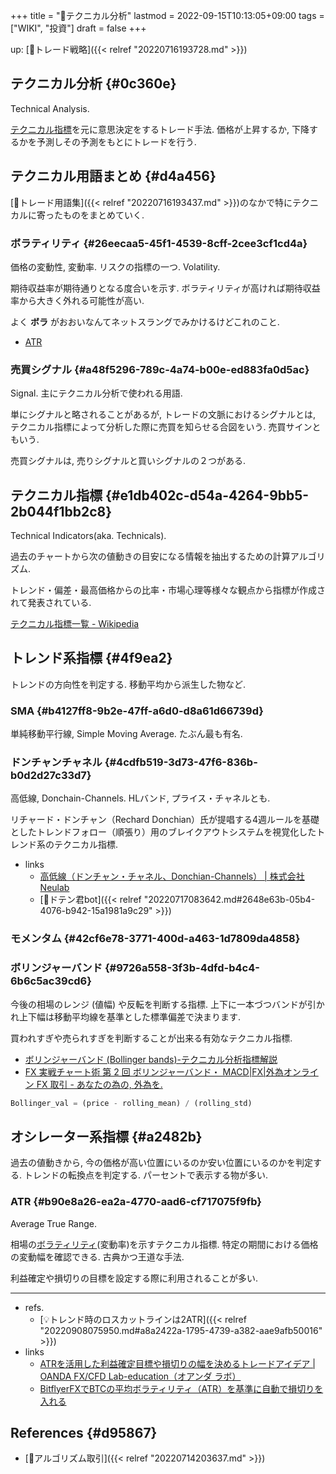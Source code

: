 +++
title = "📝テクニカル分析"
lastmod = 2022-09-15T10:13:05+09:00
tags = ["WIKI", "投資"]
draft = false
+++

up: [🔖トレード戦略]({{< relref "20220716193728.md" >}})


## テクニカル分析 {#0c360e}

Technical Analysis.

[テクニカル指標](#e1db402c-d54a-4264-9bb5-2b044f1bb2c8)を元に意思決定をするトレード手法. 価格が上昇するか, 下降するかを予測しその予測をもとにトレードを行う.


## テクニカル用語まとめ {#d4a456}

[📝トレード用語集]({{< relref "20220716193437.md" >}})のなかで特にテクニカルに寄ったものをまとめていく.


### ボラティリティ {#26eecaa5-45f1-4539-8cff-2cee3cf1cd4a}

価格の変動性, 変動率. リスクの指標の一つ. Volatility.

期待収益率が期待通りとなる度合いを示す. ボラティリティが高ければ期待収益率から大きく外れる可能性が高い.

よく **ボラ** がおおいなんてネットスラングでみかけるけどこれのこと.

-   [ATR](#b90e8a26-ea2a-4770-aad6-cf717075f9fb)


### 売買シグナル {#a48f5296-789c-4a74-b00e-ed883fa0d5ac}

Signal. 主にテクニカル分析で使われる用語.

単にシグナルと略されることがあるが, トレードの文脈におけるシグナルとは, テクニカル指標によって分析した際に売買を知らせる合図をいう. 売買サインともいう.

売買シグナルは, 売りシグナルと買いシグナルの２つがある.


## テクニカル指標 {#e1db402c-d54a-4264-9bb5-2b044f1bb2c8}

Technical Indicators(aka. Technicals).

過去のチャートから次の値動きの目安になる情報を抽出するための計算アルゴリズム.

トレンド・偏差・最高価格からの比率・市場心理等様々な観点から指標が作成されて発表されている.

[テクニカル指標一覧 - Wikipedia](http://ja.wikipedia.org/wiki/%E3%83%86%E3%82%AF%E3%83%8B%E3%82%AB%E3%83%AB%E6%8C%87%E6%A8%99%E4%B8%80%E8%A6%A7)


## トレンド系指標 {#4f9ea2}

トレンドの方向性を判定する. 移動平均から派生した物など.


### SMA {#b4127ff8-9b2e-47ff-a6d0-d8a61d66739d}

単純移動平行線, Simple Moving Average. たぶん最も有名.


### ドンチャンチャネル {#4cdfb519-3d73-47f6-836b-b0d2d27c33d7}

高低線, Donchain-Channels. HLバンド, プライス・チャネルとも.

リチャード・ドンチャン（Rechard Donchian）氏が提唱する4週ルールを基礎としたトレンドフォロー（順張り）用のブレイクアウトシステムを視覚化したトレンド系のテクニカル指標.

-   links
    -   [高低線（ドンチャン・チャネル、Donchian-Channels） | 株式会社Neulab](https://neulab.co.jp/technical-indicator/%E9%AB%98%E4%BD%8E%E7%B7%9A%EF%BC%88%E3%83%89%E3%83%B3%E3%83%81%E3%83%A3%E3%83%B3%E3%83%BB%E3%83%81%E3%83%A3%E3%83%8D%E3%83%AB%E3%80%81donchian-channels%EF%BC%89/)
    -   [📝ドテン君bot]({{< relref "20220717083642.md#2648e63b-05b4-4076-b942-15a1981a9c29" >}})


### モメンタム {#42cf6e78-3771-400d-a463-1d7809da4858}


### ボリンジャーバンド {#9726a558-3f3b-4dfd-b4c4-6b6c5ac39cd6}

今後の相場のレンジ (値幅) や反転を判断する指標. 上下に一本づつバンドが引かれ上下幅は移動平均線を基準とした標準偏差で決まります.

買われすぎや売られすぎを判断することが出来る有効なテクニカル指標.

-   [ボリンジャーバンド (Bollinger bands)-テクニカル分析指標解説](http://www.k3.dion.ne.jp/~forex/tc/bl.htm)
-   [FX 実戦チャート術 第 2 回 ボリンジャーバンド・ MACD|FX|外為オンライン  FX 取引 - あなたの為の, 外為を. ](http://www.gaitameonline.com/academy_chart02.jsp)

<!--listend-->

```python
Bollinger_val = (price - rolling_mean) / (rolling_std)
```


## オシレーター系指標 {#a2482b}

過去の値動きから, 今の価格が高い位置にいるのか安い位置にいるのかを判定する. トレンドの転換点を判定する. パーセントで表示する物が多い.


### ATR {#b90e8a26-ea2a-4770-aad6-cf717075f9fb}

Average True Range.

相場の[ボラティリティ](#26eecaa5-45f1-4539-8cff-2cee3cf1cd4a)(変動率)を示すテクニカル指標. 特定の期間における価格の変動幅を確認できる. 古典かつ王道な手法.

利益確定や損切りの目標を設定する際に利用されることが多い.

---

-   refs.
    -   [💡トレンド時のロスカットラインは2ATR]({{< relref "20220908075950.md#a8a2422a-1795-4739-a382-aae9afb50016" >}})
-   links
    -   [ATRを活用した利益確定目標や損切りの幅を決めるトレードアイデア | OANDA FX/CFD Lab-education（オアンダ ラボ）](https://www.oanda.jp/lab-education/technical_analysis/dow-theory/atr_targets/)
    -   [BitflyerFXでBTCの平均ボラティリティ（ATR）を基準に自動で損切りを入れる](https://ryota-trade.com/?p=2766)


## References {#d95867}

-   [📝アルゴリズム取引]({{< relref "20220714203637.md" >}})
